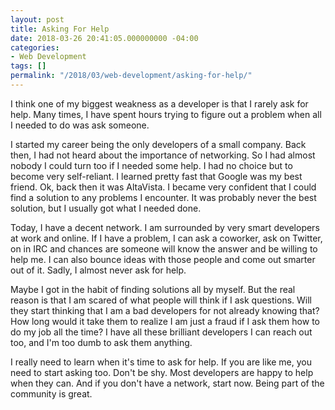 ```yaml
---
layout: post
title: Asking For Help
date: 2018-03-26 20:41:05.000000000 -04:00
categories:
- Web Development
tags: []
permalink: "/2018/03/web-development/asking-for-help/"
---
```

I think one of my biggest weakness as a developer is that I rarely ask for help. Many times, I have spent hours trying to figure out a problem when all I needed to do was ask someone.

I started my career being the only developers of a small company. Back then, I had not heard about the importance of networking. So I had almost nobody I could turn too if I needed some help. I had no choice but to become very self-reliant. I learned pretty fast that Google was my best friend. Ok, back then it was AltaVista. I became very confident that I could find a solution to any problems I encounter. It was probably never the best solution, but I usually got what I needed done.

Today, I have a decent network. I am surrounded by very smart developers at work and online. If I have a problem, I can ask a coworker, ask on Twitter, on in IRC and chances are someone will know the answer and be willing to help me. I can also bounce ideas with those people and come out smarter out of it. Sadly, I almost never ask for help.

Maybe I got in the habit of finding solutions all by myself. But the real reason is that I am scared of what people will think if I ask questions. Will they start thinking that I am a bad developers for not already knowing that? How long would it take them to realize I am just a fraud if I ask them how to do my job all the time? I have all these brilliant developers I can reach out too, and I'm too dumb to ask them anything.

I really need to learn when it's time to ask for help. If you are like me, you need to start asking too. Don't be shy. Most developers are happy to help when they can. And if you don't have a network, start now. Being part of the community is great.

